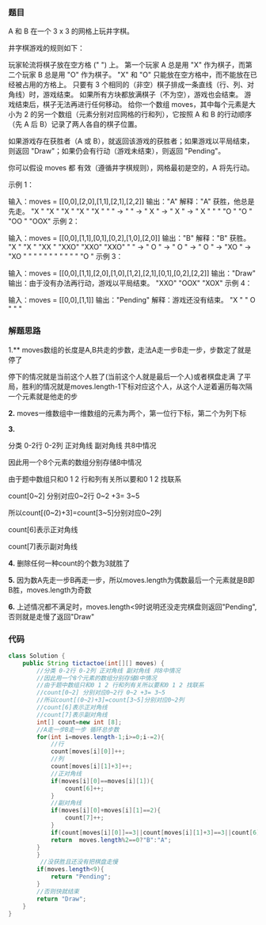 ### 题目

A 和 B 在一个 3 x 3 的网格上玩井字棋。

井字棋游戏的规则如下：

玩家轮流将棋子放在空方格 (" ") 上。
第一个玩家 A 总是用 "X" 作为棋子，而第二个玩家 B 总是用 "O" 作为棋子。
"X" 和 "O" 只能放在空方格中，而不能放在已经被占用的方格上。
只要有 3 个相同的（非空）棋子排成一条直线（行、列、对角线）时，游戏结束。
如果所有方块都放满棋子（不为空），游戏也会结束。
游戏结束后，棋子无法再进行任何移动。
给你一个数组 moves，其中每个元素是大小为 2 的另一个数组（元素分别对应网格的行和列），它按照 A 和 B 的行动顺序（先 A 后 B）记录了两人各自的棋子位置。

如果游戏存在获胜者（A 或 B），就返回该游戏的获胜者；如果游戏以平局结束，则返回 "Draw"；如果仍会有行动（游戏未结束），则返回 "Pending"。

你可以假设 moves 都 有效（遵循井字棋规则），网格最初是空的，A 将先行动。

 

示例 1：

输入：moves = [[0,0],[2,0],[1,1],[2,1],[2,2]]
输出："A"
解释："A" 获胜，他总是先走。
"X  "    "X  "    "X  "    "X  "    "X  "
"   " -> "   " -> " X " -> " X " -> " X "
"   "    "O  "    "O  "    "OO "    "OOX"
示例 2：

输入：moves = [[0,0],[1,1],[0,1],[0,2],[1,0],[2,0]]
输出："B"
解释："B" 获胜。
"X  "    "X  "    "XX "    "XXO"    "XXO"    "XXO"
"   " -> " O " -> " O " -> " O " -> "XO " -> "XO " 
"   "    "   "    "   "    "   "    "   "    "O  "
示例 3：

输入：moves = [[0,0],[1,1],[2,0],[1,0],[1,2],[2,1],[0,1],[0,2],[2,2]]
输出："Draw"
输出：由于没有办法再行动，游戏以平局结束。
"XXO"
"OOX"
"XOX"
示例 4：

输入：moves = [[0,0],[1,1]]
输出："Pending"
解释：游戏还没有结束。
"X  "
" O "
"   "

### 解题思路



1.** moves数组的长度是A,B共走的步数，走法A走一步B走一步，步数定了就是停了

停下的情况就是当前这个人胜了(当前这个人就是最后一个人)或者棋盘走满   了平局，胜利的情况就是moves.length-1下标对应这个人，从这个人逆着遍历每次隔一个元素就是他走的步

**2.** moves一维数组中一维数组的元素为两个，第一位行下标，第二个为列下标

**3.** 

分类 0-2行 0-2列 正对角线 副对角线 共8中情况

因此用一个8个元素的数组分别存储8中情况

由于题中数组只和0 1 2 行和列有关所以要和0 1 2 找联系

count[0~2] 分别对应0~2行 0~2 +3= 3~5

所以count[(0~2)+3]=count[3~5]分别对应0~2列

count[6]表示正对角线

count[7]表示副对角线

**4.** 删除任何一种count的个数为3就胜了

**5.** 因为数A先走一步B再走一步，所以moves.length为偶数最后一个元素就是B即B胜，moves.length为奇数

**6.** 上述情况都不满足时，moves.length<9时说明还没走完棋盘则返回"Pending",否则就是走慢了返回"Draw"

### 代码

```java
class Solution {
    public String tictactoe(int[][] moves) {
        //分类 0-2行 0-2列 正对角线 副对角线 共8中情况
        //因此用一个8个元素的数组分别存储8中情况
        //由于题中数组只和0 1 2 行和列有关所以要和0 1 2 找联系
        //count[0~2] 分别对应0~2行 0~2 +3= 3~5
        //所以count[(0~2)+3]=count[3~5]分别对应0~2列
        //count[6]表示正对角线
        //count[7]表示副对角线
        int[] count=new int [8];
        //A走一步B走一步 循环总步数
        for(int i=moves.length-1;i>=0;i-=2){                      
            //行
            count[moves[i][0]]++;
            //列
            count[moves[i][1]+3]++;
            //正对角线
            if(moves[i][0]==moves[i][1]){
                count[6]++;
            }
            //副对角线
            if(moves[i][0]+moves[i][1]==2){
                count[7]++;
            }
            if(count[moves[i][0]]==3||count[moves[i][1]+3]==3||count[6]==3||count[7]==3){
            return  moves.length%2==0?"B":"A";
        }
        }
         //没获胜且还没有把棋盘走慢
        if(moves.length<9){
            return "Pending";
        }
        //否则快就结束
        return "Draw";
    }
}


```



